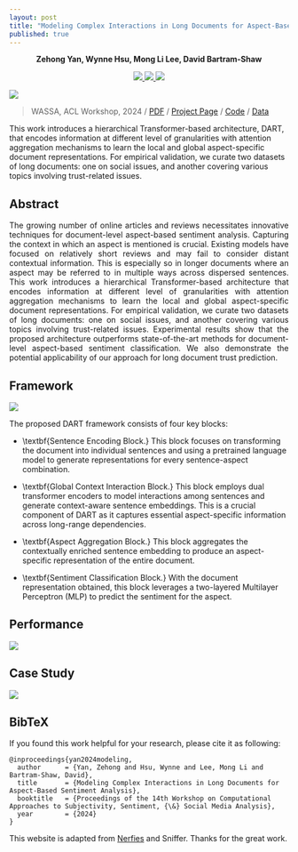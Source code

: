 ```yaml
---
layout: post
title: "Modeling Complex Interactions in Long Documents for Aspect-Based Sentiment Analysis"
published: true
---
```


<p align="center">
  <strong>Zehong Yan, Wynne Hsu, Mong Li Lee, David Bartram-Shaw</strong>
</p>

<p align="center">
  <a href="https://workshop-wassa.github.io/"> 
    <img src="https://img.shields.io/badge/arXiv-B31B1B?logo=arxiv&labelColor=grey" />
  </a> 
  <a href="https://github.com/YanZehong/dart"> 
    <img src="https://img.shields.io/badge/Model-181717?logo=github&labelColor=grey" />
  </a> 
  <a href="https://github.com/YanZehong/SocialNews"> 
    <img src="https://img.shields.io/badge/Data-4285F4?logo=googledocs&logoColor=white&labelColor=grey" />
  </a> 
</p>

<div class="img-div-any-width" markdown="0">
  <image src="/images/dart/intro.jpeg"/>
</div>


<blockquote class='subtle'>
  WASSA, ACL Workshop, 2024 / <a href="https://workshop-wassa.github.io/">PDF</a> / <a href="https://yanzehong.github.io/dart/">Project Page</a> / <a href="https://github.com/YanZehong/dart">Code</a> / <a href="https://github.com/YanZehong/SocialNews">Data</a>
</blockquote>


This work introduces a hierarchical Transformer-based architecture, DART, that encodes information at different level of granularities with attention aggregation mechanisms to learn the local and global aspect-specific document representations. For empirical validation, we curate two datasets of long documents: one on social issues, and another covering various topics involving trust-related issues.
<!--more-->




## Abstract
<p align="justify">
  The growing number of online articles and reviews necessitates innovative techniques for document-level aspect-based sentiment analysis. Capturing the context in which an aspect is mentioned is crucial. Existing models have focused on relatively short reviews and may fail to consider distant contextual information. This is especially so in longer documents where an aspect may be referred to in multiple ways across dispersed sentences. This work introduces a hierarchical Transformer-based architecture that encodes information at different level of granularities with attention aggregation mechanisms to learn the local and global aspect-specific document representations. For empirical validation, we curate two datasets of long documents: one on social issues, and another covering various topics involving trust-related issues. Experimental results show that the proposed architecture outperforms state-of-the-art methods for document-level aspect-based sentiment classification. We also demonstrate the potential applicability of our approach for long document trust prediction.
</p>


## Framework
<div class="img-div-any-width" markdown="0">
  <image src="/images/dart/framework.jpeg"/>
</div>

The proposed DART framework consists of four key blocks: 

- \textbf{Sentence Encoding Block.} This block focuses on transforming the document into individual sentences and using a pretrained language model to generate representations for every sentence-aspect combination.

- \textbf{Global Context Interaction Block.} 
This block employs dual transformer encoders to model interactions among sentences and generate context-aware sentence embeddings. This is a crucial component of DART as it captures essential aspect-specific information across long-range dependencies.


- \textbf{Aspect Aggregation Block.} This block aggregates the 
contextually enriched  sentence embedding to produce an aspect-specific representation of the entire document. 

- \textbf{Sentiment Classification Block.}
With the document representation obtained, this block leverages a two-layered Multilayer Perceptron (MLP) to predict the sentiment for  the aspect.


## Performance
<div class="img-div-any-width" markdown="0">
  <image src="/images/dart/result.jpeg"/>
</div>

## Case Study
<div class="img-div-any-width" markdown="0">
  <image src="/images/dart/case.png"/>
</div>

## BibTeX
If you found this work helpful for your research, please cite it as following:
```
@inproceedings{yan2024modeling,
  author      = {Yan, Zehong and Hsu, Wynne and Lee, Mong Li and Bartram-Shaw, David},
  title       = {Modeling Complex Interactions in Long Documents for Aspect-Based Sentiment Analysis},
  booktitle   = {Proceedings of the 14th Workshop on Computational Approaches to Subjectivity, Sentiment, {\&} Social Media Analysis},
  year        = {2024}
}
```


<footer class="footer">
  <p>
    This website is adapted from <a href="https://github.com/nerfies/nerfies.github.io">Nerfies</a> and <a hred="https://pengqi.site/Sniffer/">Sniffer</a>. Thanks for the great work.
  </p>
</footer>
